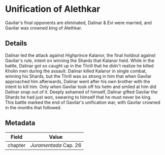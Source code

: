 # Unification of Alethkar
Gavilar's final opponents are eliminated, Dalinar & Evi were married, and Gavilar was crowned king of Alethkar.

## Details
Dalinar led the attack against Highprince Kalanor, the final holdout against Gavilar's rule, intent on winning the Shards that Kalanor held. While in the battle, Dalinar got so caught up in the Thrill that he didn't realize he killed Kholin men during the assault. Dalinar killed Kalanor in single combat, winning his Shards, but the Thrill was so strong in him that when Gavilar approached him afterwards, Dalinar went after his own brother with the intent to kill him. Only when Gavilar took off his helm and smiled at him did Dalinar snap out of it. Deeply ashamed of himself, Dalinar gifted Gavilar the Shards he had just won, swearing to himself that he must never be king. This battle marked the end of Gavilar's unification war, with Gavilar crowned in the months that followed.

## Metadata
| Field | Value |
| ----- | ----- |
| chapter | *Juramentada* Cap. 26 |
